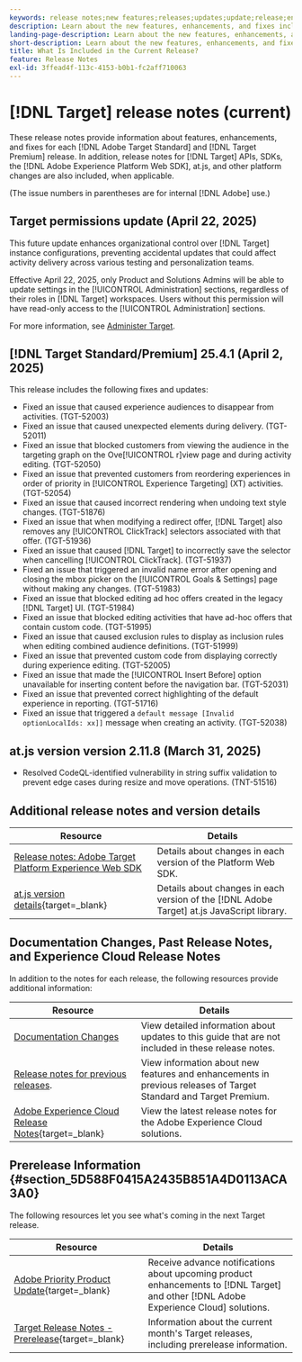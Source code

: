 ```yaml
---
keywords: release notes;new features;releases;updates;update;release;enhancement;enhancements;fixes;bug fixes;updates,current updates
description: Learn about the new features, enhancements, and fixes included in the current release of [!DNL Adobe Target], including SDKs, APIs, and JavaScript libraries.
landing-page-description: Learn about the new features, enhancements, and fixes included in the current release of [!DNL Adobe Target].
short-description: Learn about the new features, enhancements, and fixes included in the current release of [!DNL Adobe Target].
title: What Is Included in the Current Release?
feature: Release Notes
exl-id: 3ffead4f-113c-4153-b0b1-fc2aff710063
---
```

# [!DNL Target] release notes (current)

These release notes provide information about features, enhancements, and fixes for each [!DNL Adobe Target Standard] and [!DNL Target Premium] release. In addition, release notes for [!DNL Target] APIs, SDKs, the [!DNL Adobe Experience Platform Web SDK], at.js, and other platform changes are also included, when applicable.

(The issue numbers in parentheses are for internal [!DNL Adobe] use.)

## Target permissions update (April 22, 2025)

This future update enhances organizational control over [!DNL Target] instance configurations, preventing accidental updates that could affect activity delivery across various testing and personalization teams.

Effective April 22, 2025, only Product and Solutions Admins will be able to update settings in the [!UICONTROL Administration] sections, regardless of their roles in [!DNL Target] workspaces. Users without this permission will have read-only access to the [!UICONTROL Administration] sections.

For more information, see [Administer Target](/help/main/administrating-target/start-target.md).

## [!DNL Target Standard/Premium] 25.4.1 (April 2, 2025)

This release includes the following fixes and updates:

* Fixed an issue that caused experience audiences to disappear from activities. (TGT-52003)
* Fixed an issue that caused unexpected elements during delivery. (TGT-52011)
* Fixed an issue that blocked customers from viewing the audience in the targeting graph on the Ove[!UICONTROL r]view page and during activity editing. (TGT-52050)
* Fixed an issue that prevented customers from reordering experiences in order of priority in [!UICONTROL Experience Targeting] (XT) activities. (TGT-52054)
* Fixed an issue that caused incorrect rendering when undoing text style changes. (TGT-51876)
* Fixed an issue that when modifying a redirect offer, [!DNL Target] also removes any [!UICONTROL ClickTrack] selectors associated with that offer. (TGT-51936)
* Fixed an issue that caused [!DNL Target] to incorrectly save the selector when cancelling [!UICONTROL ClickTrack]. (TGT-51937)
* Fixed an issue that triggered an invalid name error after opening and closing the mbox picker on the [!UICONTROL Goals & Settings] page without making any changes. (TGT-51983)
* Fixed an issue that blocked editing ad hoc offers created in the legacy [!DNL Target] UI. (TGT-51984)
* Fixed an issue that blocked editing activities that have ad-hoc offers that contain custom code. (TGT-51995)
* Fixed an issue that caused exclusion rules to display as inclusion rules when editing combined audience definitions. (TGT-51999)
* Fixed an issue that prevented custom code from displaying correctly during experience editing. (TGT-52005)
* Fixed an issue that made the [!UICONTROL Insert Before] option unavailable for inserting content before the navigation bar. (TGT-52031)
* Fixed an issue that prevented correct highlighting of the default experience in reporting. (TGT-51716)
* Fixed an issue that triggered a `default message [Invalid optionLocalIds: xx]]` message when creating an activity. (TGT-52038)

## at.js version version 2.11.8 (March 31, 2025)

* Resolved CodeQL-identified vulnerability in string suffix validation to prevent edge cases during resize and move operations. (TNT-51516)

## Additional release notes and version details

|Resource|Details|
|--- |--- |
|[Release notes: Adobe Target Platform Experience Web SDK](https://experienceleague.adobe.com/docs/experience-platform/edge/release-notes.html?lang=en)|Details about changes in each version of the Platform Web SDK.|
|[at.js version details](https://experienceleague.adobe.com/docs/target-dev/developer/client-side/at-js-implementation/target-atjs-versions.html){target=_blank}|Details about changes in each version of the [!DNL Adobe Target] at.js JavaScript library.|
     
## Documentation Changes, Past Release Notes, and Experience Cloud Release Notes

In addition to the notes for each release, the following resources provide additional information:

|Resource|Details|
|--- |--- |
|[Documentation Changes](/help/main/r-release-notes/doc-change.md)|View detailed information about updates to this guide that are not included in these release notes.|
|[Release notes for previous releases](/help/main/r-release-notes/release-notes-for-previous-releases.md).|View information about new features and enhancements in previous releases of Target Standard and Target Premium.|
|[Adobe Experience Cloud Release Notes](https://experienceleague.adobe.com/docs/release-notes/experience-cloud/current.html){target=_blank}|View the latest release notes for the Adobe Experience Cloud solutions.|

## Prerelease Information {#section_5D588F0415A2435B851A4D0113ACA3A0}

The following resources let you see what's coming in the next Target release.

|Resource|Details|
|--- |--- |
|[Adobe Priority Product Update](https://www.adobe.com/subscription/priority-product-update.html){target=_blank}|Receive advance notifications about upcoming product enhancements to [!DNL Target] and other [!DNL Adobe Experience Cloud] solutions.|
|[Target Release Notes - Prerelease](/help/main/r-release-notes/target-release-notes.md){target=_blank}|Information about the current month's Target releases, including prerelease information.|
